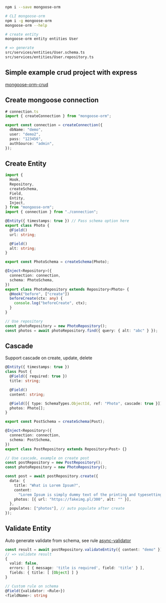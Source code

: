 ```bash
npm i --save mongoose-orm
```

```bash
# CLI mongoose-orm
npm i -g mongoose-orm
mongoose-orm --help

# create entity
mongoose-orm entity entities User

# => generate
src/services/entities/User.schema.ts
src/services/entities/User.repository.ts
```

## Simple example crud project with express

[mongoose-orm-crud](<[https://link](https://github.com/nguyenduclong-ict/mongoose-orm-crud)>)

## Create mongoose connection

```typescript
# connection.ts
import { createConnection } from "mongoose-orm";

export const connection = createConnection({
  dbName: "demo",
  user: "demo2",
  pass: "123456",
  authSource: "admin",
});
```

## Create Entity

```typescript
import {
  Hook,
  Repository,
  createSchema,
  Field,
  Entity,
  Inject,
} from "mongoose-orm";
import { connection } from "./connection";

@Entity({ timestamps: true }) // Pass schema option here
export class Photo {
  @Field()
  url: string;

  @Field()
  alt: string;
}

export const PhotoSchema = createSchema(Photo);

@Inject<Repository>({
  connection: connection,
  schema: PhotoSchema,
})
export class PhotoRepository extends Repository<Photo> {
  @Hook("before", ["create"])
  beforeCreate(ctx: any) {
    console.log("beforeCreate", ctx);
  }
}
```

```typescript
// Use repository
const photoRepository = new PhotoRepository();
const photos = await photoRepository.find({ query: { alt: "abc" } });
```

## Cascade

Support cascade on create, update, delete

```typescript
@Entity({ timestamps: true })
class Post {
  @Field({ required: true })
  title: string;

  @Field()
  content: string;

  @Field([{ type: SchemaTypes.ObjectId, ref: "Photo", cascade: true }]) // enable cascade here
  photos: Photo[];
}

export const PostSchema = createSchema(Post);

@Inject<Repository>({
  connection: connection,
  schema: PostSchema,
})
export class PostRepository extends Repository<Post> {}

// Use cascade, example on create post
const postRepository = new PostRepository();
const photoRepository = new PhotoRepository();

const post = await postRepository.create({
  data: {
    title: "What is Lorem Ipsum?",
    content:
      "Lorem Ipsum is simply dummy text of the printing and typesetting industry",
    photos: [{ url: "https://fakeimg.pl/300", alt: "" }],
  },
  populates: ["photos"], // auto populate after create
});
```

## Validate Entity

Auto generate validate from schema, see rule [async-validator](https://www.npmjs.com/package/async-validator)

```typescript
const result = await postRepository.validateEntity({ content: "demo" });
// => validate result
{
  valid: false,
  errors: [ { message: 'title is required', field: 'title' } ],
  fields: { title: [ [Object] ] }
}

// Custom rule on schema
@Field({validator: <Rule>})
<fieldName>: string
```
